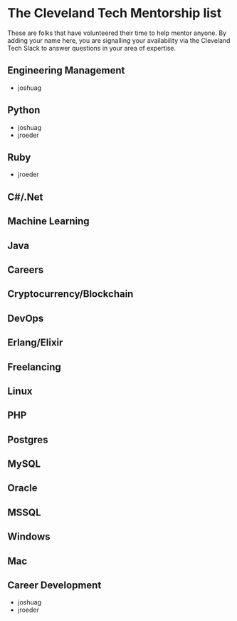 # The Cleveland Tech Mentorship list

These are folks that have volunteered their time to help mentor anyone. By adding your name here, you are signalling your availability via the Cleveland Tech Slack to answer questions in your area of expertise.

## Engineering Management
* joshuag

## Python
* joshuag
* jroeder

## Ruby
* jroeder

## C#/.Net

## Machine Learning

## Java

## Careers

## Cryptocurrency/Blockchain

## DevOps

## Erlang/Elixir

## Freelancing

## Linux

## PHP

## Postgres

## MySQL

## Oracle

## MSSQL

## Windows

## Mac

## Career Development
* joshuag
* jroeder
